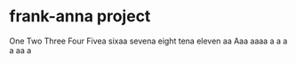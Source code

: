 # frank-anna project
One
Two
Three
Four
Fivea
sixaa
sevena
eight
tena
eleven
aa
Aaa
aaaa
a
a
a
a
aa
a
